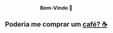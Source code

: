 ### <p align="center">**Bem-Vindo 👋**</p>
## <p align="center"> Poderia me comprar um <a href="https://www.buymeacoffee.com/ryanpereiras" target="_blank">café? :coffee:</a></p>


<!--
**RyanPereiraS/RyanPereiraS** is a ✨ _special_ ✨ repository because its `README.md` (this file) appears on your GitHub profile.

Here are some ideas to get you started:

- 🔭 I’m currently working on ...
- 🌱 I’m currently learning ...
- 👯 I’m looking to collaborate on ...
- 🤔 I’m looking for help with ...
- 💬 Ask me about ...
- 📫 How to reach me: ...
- 😄 Pronouns: ...
- ⚡ Fun fact: ...
-->
